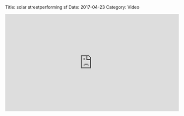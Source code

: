 Title: solar streetperforming sf
Date: 2017-04-23
Category: Video

<iframe width="560" height="315" src="https://www.youtube.com/embed/WuCtF6-Mz-Y" title="YouTube video player" frameborder="0" allow="accelerometer; autoplay; clipboard-write; encrypted-media; gyroscope; picture-in-picture" allowfullscreen></iframe>

